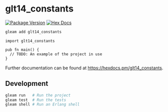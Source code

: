 # glt14_constants

[![Package Version](https://img.shields.io/hexpm/v/glt14_constants)](https://hex.pm/packages/glt14_constants)
[![Hex Docs](https://img.shields.io/badge/hex-docs-ffaff3)](https://hexdocs.pm/glt14_constants/)

```sh
gleam add glt14_constants
```
```gleam
import glt14_constants

pub fn main() {
  // TODO: An example of the project in use
}
```

Further documentation can be found at <https://hexdocs.pm/glt14_constants>.

## Development

```sh
gleam run   # Run the project
gleam test  # Run the tests
gleam shell # Run an Erlang shell
```
